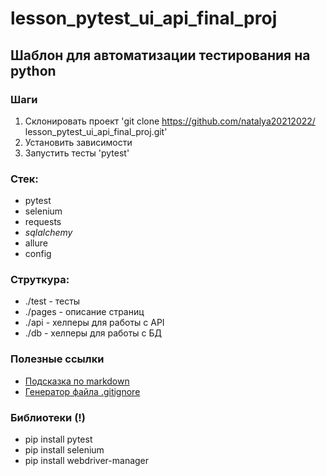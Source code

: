 # lesson_pytest_ui_api_final_proj

## Шаблон для автоматизации тестирования на python

### Шаги
1. Склонировать проект 'git clone https://github.com/natalya20212022/
lesson_pytest_ui_api_final_proj.git'
2. Установить зависимости
3. Запустить тесты 'pytest'

###  Стек:
- pytest
- selenium
- requests
- _sqlalchemy_
- allure
- config

### Струткура:
- ./test - тесты
- ./pages - описание страниц
- ./api - хелперы для работы с API
- ./db - хелперы для работы с БД

###  Полезные ссылки
- [Подсказка по markdown](https://www.markdownguide.org/basic-syntax/)
- [Генератор файла .gitignore](https://www.toptal.com/developers/gitignore)

### Библиотеки (!)
- pip install pytest
- pip install selenium
- pip install webdriver-manager
